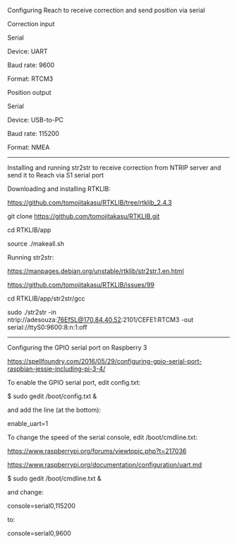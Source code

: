 Configuring Reach to receive correction and send position via serial

Correction input

Serial

Device: UART

Baud rate: 9600

Format: RTCM3

Position output

Serial

Device: USB-to-PC

Baud rate: 115200

Format: NMEA

---------------------------------------------------
Installing and running str2str to receive correction from NTRIP server and send it to Reach via S1 serial port

Downloading and installing RTKLIB:

https://github.com/tomojitakasu/RTKLIB/tree/rtklib_2.4.3

git clone https://github.com/tomojitakasu/RTKLIB.git

cd RTKLIB/app

source ./makeall.sh

Running str2str:

https://manpages.debian.org/unstable/rtklib/str2str.1.en.html

https://github.com/tomojitakasu/RTKLIB/issues/99

cd RTKLIB/app/str2str/gcc

sudo ./str2str -in ntrip://adesouza:76EfSL@170.84.40.52:2101/CEFE1:RTCM3 -out serial://ttyS0:9600:8:n:1:off

---------------------------------------------------
Configuring the GPIO serial port on Raspberry 3 

https://spellfoundry.com/2016/05/29/configuring-gpio-serial-port-raspbian-jessie-including-pi-3-4/

To enable the GPIO serial port, edit config.txt:

$ sudo gedit /boot/config.txt &

and add the line (at the bottom):

enable_uart=1

To change the speed of the serial console, edit /boot/cmdline.txt:

https://www.raspberrypi.org/forums/viewtopic.php?t=217036

https://www.raspberrypi.org/documentation/configuration/uart.md

$ sudo gedit /boot/cmdline.txt &

and change:

console=serial0,115200

to:

console=serial0,9600
	

